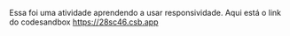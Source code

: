 Essa foi uma atividade aprendendo a usar responsividade.
Aqui está o link do codesandbox https://28sc46.csb.app
